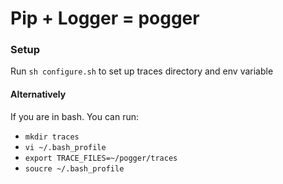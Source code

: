 # Pip + Logger = pogger

### Setup

Run `sh configure.sh` to set up traces directory and env variable

#### Alternatively

If you are in bash. You can run:
- `mkdir traces`
- `vi ~/.bash_profile`
- `export TRACE_FILES=~/pogger/traces`
- `soucre ~/.bash_profile`
